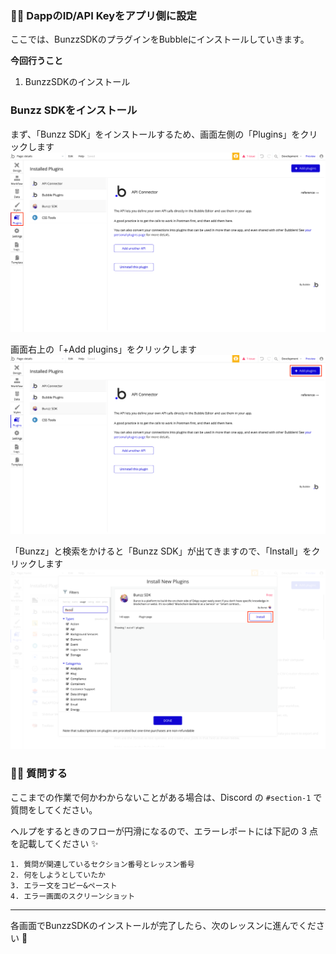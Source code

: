 ### 👩‍💻 **DappのID/API Keyをアプリ側に設定**

ここでは、BunzzSDKのプラグインをBubbleにインストールしていきます。

**今回行うこと**

1.  BunzzSDKのインストール

### **Bunzz SDKをインストール**

まず、「Bunzz SDK」をインストールするため、画面左側の「Plugins」をクリックします
![](/public/images/99-NFT-MarketPlace/section-3/3_1_1.png)


画面右上の「+Add plugins」をクリックします
![](/public/images/99-NFT-MarketPlace/section-3/3_1_2.png)


「Bunzz」と検索をかけると「Bunzz SDK」が出てきますので、「Install」をクリックします
![](/public/images/99-NFT-MarketPlace/section-3/3_1_3.png)


### 🙋‍♂️ 質問する

ここまでの作業で何かわからないことがある場合は、Discord の `#section-1` で質問をしてください。

ヘルプをするときのフローが円滑になるので、エラーレポートには下記の 3 点を記載してください ✨

    1. 質問が関連しているセクション番号とレッスン番号
    2. 何をしようとしていたか
    3. エラー文をコピー&ペースト
    4. エラー画面のスクリーンショット
    

* * *

各画面でBunzzSDKのインストールが完了したら、次のレッスンに進んでください 🎉
